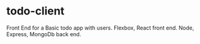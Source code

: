 # todo-client
Front End for a Basic todo app with users. Flexbox, React front end. Node, Express, MongoDb back end.
